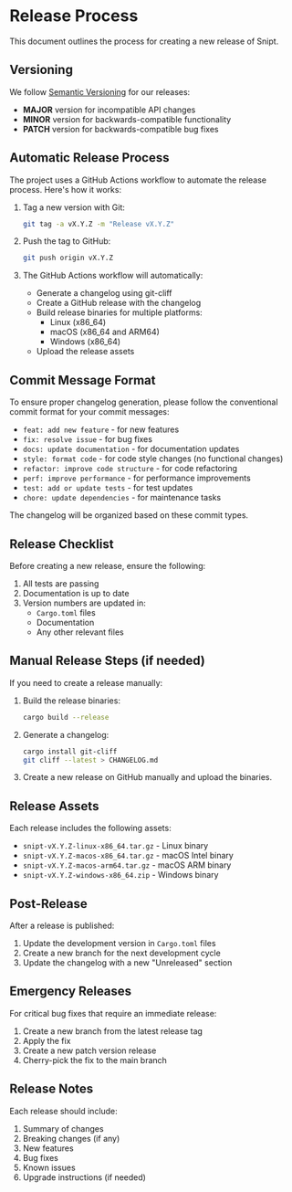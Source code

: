# Release Process

This document outlines the process for creating a new release of Snipt.

## Versioning

We follow [Semantic Versioning](https://semver.org/) for our releases:

- **MAJOR** version for incompatible API changes
- **MINOR** version for backwards-compatible functionality
- **PATCH** version for backwards-compatible bug fixes

## Automatic Release Process

The project uses a GitHub Actions workflow to automate the release process. Here's how it works:

1. Tag a new version with Git: 
   ```bash
   git tag -a vX.Y.Z -m "Release vX.Y.Z"
   ```

2. Push the tag to GitHub:
   ```bash
   git push origin vX.Y.Z
   ```

3. The GitHub Actions workflow will automatically:
   - Generate a changelog using git-cliff
   - Create a GitHub release with the changelog
   - Build release binaries for multiple platforms:
     - Linux (x86_64)
     - macOS (x86_64 and ARM64)
     - Windows (x86_64)
   - Upload the release assets

## Commit Message Format

To ensure proper changelog generation, please follow the conventional commit format for your commit messages:

- `feat: add new feature` - for new features
- `fix: resolve issue` - for bug fixes
- `docs: update documentation` - for documentation updates
- `style: format code` - for code style changes (no functional changes)
- `refactor: improve code structure` - for code refactoring
- `perf: improve performance` - for performance improvements
- `test: add or update tests` - for test updates
- `chore: update dependencies` - for maintenance tasks

The changelog will be organized based on these commit types.

## Release Checklist

Before creating a new release, ensure the following:

1. All tests are passing
2. Documentation is up to date
3. Version numbers are updated in:
   - `Cargo.toml` files
   - Documentation
   - Any other relevant files

## Manual Release Steps (if needed)

If you need to create a release manually:

1. Build the release binaries:
   ```bash
   cargo build --release
   ```

2. Generate a changelog:
   ```bash
   cargo install git-cliff
   git cliff --latest > CHANGELOG.md
   ```

3. Create a new release on GitHub manually and upload the binaries.

## Release Assets

Each release includes the following assets:

- `snipt-vX.Y.Z-linux-x86_64.tar.gz` - Linux binary
- `snipt-vX.Y.Z-macos-x86_64.tar.gz` - macOS Intel binary
- `snipt-vX.Y.Z-macos-arm64.tar.gz` - macOS ARM binary
- `snipt-vX.Y.Z-windows-x86_64.zip` - Windows binary

## Post-Release

After a release is published:

1. Update the development version in `Cargo.toml` files
2. Create a new branch for the next development cycle
3. Update the changelog with a new "Unreleased" section

## Emergency Releases

For critical bug fixes that require an immediate release:

1. Create a new branch from the latest release tag
2. Apply the fix
3. Create a new patch version release
4. Cherry-pick the fix to the main branch

## Release Notes

Each release should include:

1. Summary of changes
2. Breaking changes (if any)
3. New features
4. Bug fixes
5. Known issues
6. Upgrade instructions (if needed) 